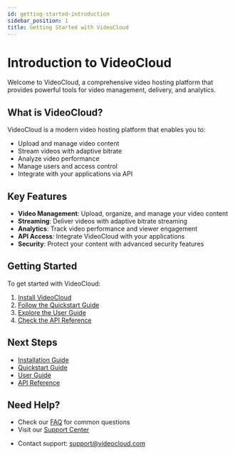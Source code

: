 ```yaml
---
id: getting-started-introduction
sidebar_position: 1
title: Getting Started with VideoCloud
---
```


# Introduction to VideoCloud

Welcome to VideoCloud, a comprehensive video hosting platform that provides powerful tools for video management, delivery, and analytics.

## What is VideoCloud?

VideoCloud is a modern video hosting platform that enables you to:

- Upload and manage video content
- Stream videos with adaptive bitrate
- Analyze video performance
- Manage users and access control
- Integrate with your applications via API

## Key Features

- **Video Management**: Upload, organize, and manage your video content
- **Streaming**: Deliver videos with adaptive bitrate streaming
- **Analytics**: Track video performance and viewer engagement
- **API Access**: Integrate VideoCloud with your applications
- **Security**: Protect your content with advanced security features

## Getting Started

To get started with VideoCloud:

1. [Install VideoCloud](/docs/getting-started/installation)
2. [Follow the Quickstart Guide](/docs/getting-started/quickstart)
3. [Explore the User Guide](/docs/user-guide/user-guide)
4. [Check the API Reference](/docs/api/api-overview)

## Next Steps

- [Installation Guide](/docs/getting-started/installation)
- [Quickstart Guide](/docs/getting-started/quickstart)
- [User Guide](/docs/user-guide/user-guide)
- [API Reference](/docs/api/api-overview)

## Need Help?

- Check our [FAQ](/docs/faq) for common questions
- Visit our [Support Center](https://support.videocloud.com)
<!-- - Join our [Discord community](https://discord.gg/videocloud) -->
- Contact support: support@videocloud.com 
